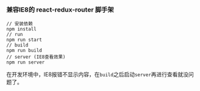
### 兼容IE8的 react-redux-router 脚手架

	// 安装依赖
    npm install
    // run
    npm run start
    // build
    npm run build
    // server (IE8查看效果)
    npm run server


在开发环境中，IE8报错不显示内容，在`build`之后启动`server`再进行查看就没问题了。